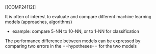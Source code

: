 [[COMP24112]]

It is often of interest to evaluate and compare different machine learning models (approaches, algorithms)
- example: compare 5-NN to 10-NN, or to 1-NN for classification

The performance difference between models can be expressed by comparing two errors in the ==hypotheses== for the two models

